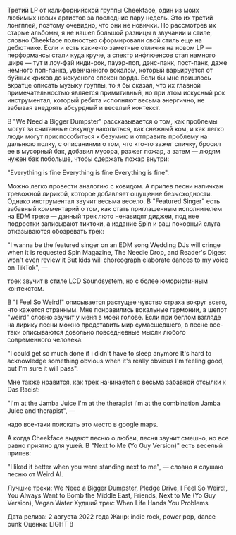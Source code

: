 Третий LP от калифорнийской группы Cheekface, один из моих любимых новых артистов за последние пару недель. Это их третий лонгплей, поэтому очевидно, что они не новички. Но рассмотрев их старые альбомы, я не нашел большой разницы в звучании и стиле, словно Cheekface полностью сформировали свой стиль еще на дебютнике. Если и есть какие-то заметные отличия на новом LP — перформансы стали куда круче, а спектр инфлюенсов стал намного шире — тут и лоу-фай инди-рок, пауэр-поп, дэнс-панк, пост-панк, даже немного поп-панка, увенчанного вокалом, который варьируется от буйных криков до искусного спокен ворда. Если бы мне пришлось вкратце описать музыку группы, то я бы сказал, что их главной примечательностью является примитивный, но при этом искусный рок инструментал, который ребята исполняют весьма энергично, не забывая внедрять абсурдный и веселый контекст.

В "We Need a Bigger Dumpster" рассказывается о том, как проблемы могут за считанные секунду накопиться, как снежный ком, и как легко люди могут приспособиться к безумию и отправить проблему на дальнюю полку, с описаниями о том, что кто-то зажег спичку, бросил ее в мусорный бак, добавил мусора, разжег пожар, а затем — людям нужен бак побольше, чтобы сдержать пожар внутри:

"Everything is fine
Everything is fine
Everything is fine".

Можно легко провести аналогию с ковидом. А припев песни напичкан тревожной лирикой, которое добавляет ощущение безысходности. Однако инструментал звучит весьма весело. В "Featured Singer" есть забавный комментарий о том, как стать приглашенным исполнителем на EDM треке — данный трек люто ненавидят диджеи, под нее подростки записывают тиктоки, а издание Spin и ваш покорный слуга отказываются обозревать трек:

"I wanna be the featured singer on an EDM song
Wedding DJs will cringe when it is requested
Spin Magazine, The Needle Drop, and Reader's Digest won't even review it
But kids will choreograph elaborate dances to my voice on TikTok", —

трек звучит в стиле LCD Soundsystem, но с более юмористичным контекстом.

В "I Feel So Weird!" описывается растущее чувство страха вокруг всего, что кажется странным. Мне понравились вокальные гармонии, а шепот "weird" словно звучит у меня в моей голове. Если при беглом взгляде на лирику песни можно представить мир сумасшедшего, в песне все-таки описываются довольно повседневные мысли любого современного человека:

"I could get so much done if i didn't have to sleep anymore
It's hard to acknowledge something obvious when it's really obvious
I'm feeling good, but I'm sure it will pass".

Мне также нравится, как трек начинается с весьма забавной отсылки к Das Racist:

"I'm at the Jamba Juice
I'm at the therapist
I'm at the combination Jamba Juice and therapist", —

надо все-таки поискать это место в google maps.

А когда Cheekface выдают песню о любви, песня звучит смешно, но все равно приятно для ушей. В "Next to Me (Yo Guy Version)" есть веселый припев:

"I liked it better when you were standing next to me", — словно я слушаю песню от Weird Al.

Лучшие треки: We Need a Bigger Dumpster, Pledge Drive, I Feel So Weird!, You Always Want to Bomb the Middle East, Friends, Next to Me (Yo Guy Version), Vegan Water
Худший трек: When Life Hands You Problems

Дата релиза: 2 августа 2022 года
Жанр: indie rock, power pop, dance punk
Оценка: LIGHT 8
